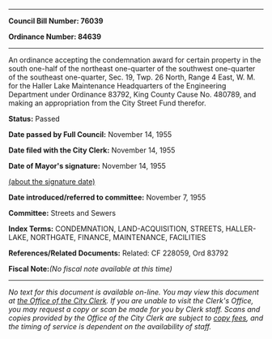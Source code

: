 

********

**Council Bill Number: 76039**
   
**Ordinance Number: 84639**
********

 An ordinance accepting the condemnation award for certain property in the south one-half of the northeast one-quarter of the southwest one-quarter of the southeast one-quarter, Sec. 19, Twp. 26 North, Range 4 East, W. M. for the Haller Lake Maintenance Headquarters of the Engineering Department under Ordinance 83792, King County Cause No. 480789, and making an appropriation from the City Street Fund therefor.

**Status:** Passed
   
**Date passed by Full Council:** November 14, 1955
   
**Date filed with the City Clerk:** November 14, 1955
   
**Date of Mayor's signature:** November 14, 1955
   
[(about the signature date)](/~public/approvaldate.htm)
   
   
   
**Date introduced/referred to committee:** November 7, 1955
   
**Committee:** Streets and Sewers
   
   
**Index Terms:** CONDEMNATION, LAND-ACQUISITION, STREETS, HALLER-LAKE, NORTHGATE, FINANCE, MAINTENANCE, FACILITIES

**References/Related Documents:** Related: CF 228059, Ord 83792

**Fiscal Note:**_(No fiscal note available at this time)_
********

_No text for this document is available on-line. You may view this document at [the Office of the City Clerk](http://www.seattle.gov/leg/clerk/contactUs.htm). If you are unable to visit the Clerk's Office, you may request a copy or scan be made for you by Clerk staff. Scans and copies provided by the Office of the City Clerk are subject to [copy fees](http://clerk.seattle.gov/~public/clerkfees.htm), and the timing of service is dependent on the availability of staff._

